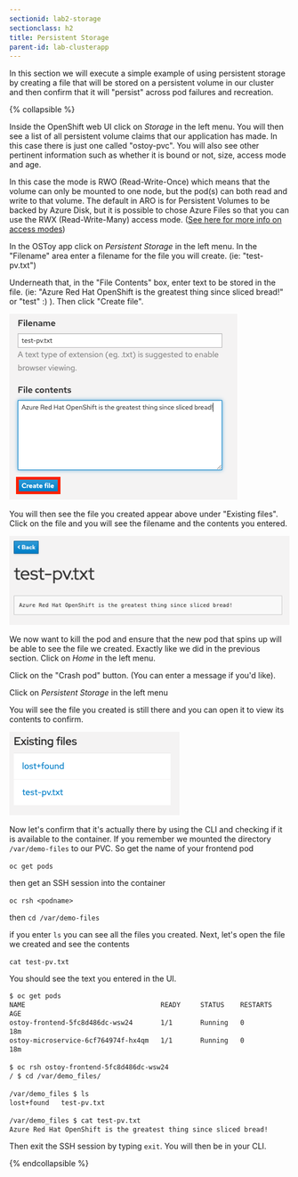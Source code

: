 ```yaml
---
sectionid: lab2-storage
sectionclass: h2
title: Persistent Storage
parent-id: lab-clusterapp
---
```


In this section we will execute a simple example of using persistent storage by creating a file that will be stored on a persistent volume in our cluster and then confirm that it will "persist" across pod failures and recreation.

{% collapsible %}

Inside the OpenShift web UI click on *Storage* in the left menu. You will then see a list of all persistent volume claims that our application has made.  In this case there is just one called "ostoy-pvc".  You will also see other pertinent information such as whether it is bound or not, size, access mode and age.  

In this case the mode is RWO (Read-Write-Once) which means that the volume can only be mounted to one node, but the pod(s) can both read and write to that volume.  The default in ARO is for Persistent Volumes to be backed by Azure Disk, but it is possible to chose Azure Files so that you can use the RWX (Read-Write-Many) access mode.  ([See here for more info on access modes](https://docs.openshift.com/aro/architecture/additional_concepts/storage.html#pv-access-modes))

In the OSToy app click on *Persistent Storage* in the left menu.  In the "Filename" area enter a filename for the file you will create. (ie: "test-pv.txt")

Underneath that, in the "File Contents" box, enter text to be stored in the file. (ie: "Azure Red Hat OpenShift is the greatest thing since sliced bread!" or "test" :) ).  Then click "Create file".

![Create File](/media/managedlab/17-ostoy-createfile.png)

You will then see the file you created appear above under "Existing files".  Click on the file and you will see the filename and the contents you entered.

![View File](/media/managedlab/18-ostoy-viewfile.png)

We now want to kill the pod and ensure that the new pod that spins up will be able to see the file we created. Exactly like we did in the previous section. Click on *Home* in the left menu.

Click on the "Crash pod" button.  (You can enter a message if you'd like).

Click on *Persistent Storage* in the left menu

You will see the file you created is still there and you can open it to view its contents to confirm.

![Crash Message](/media/managedlab/19-ostoy-existingfile.png)

Now let's confirm that it's actually there by using the CLI and checking if it is available to the container.  If you remember we mounted the directory `/var/demo-files` to our PVC.  So get the name of your frontend pod

`oc get pods`

then get an SSH session into the container

`oc rsh <podname>`

then `cd /var/demo-files`

if you enter `ls` you can see all the files you created.  Next, let's open the file we created and see the contents

`cat test-pv.txt`

You should see the text you entered in the UI.

```
$ oc get pods
NAME                                  READY     STATUS    RESTARTS   AGE
ostoy-frontend-5fc8d486dc-wsw24       1/1       Running   0          18m
ostoy-microservice-6cf764974f-hx4qm   1/1       Running   0          18m

$ oc rsh ostoy-frontend-5fc8d486dc-wsw24
/ $ cd /var/demo_files/

/var/demo_files $ ls
lost+found   test-pv.txt

/var/demo_files $ cat test-pv.txt 
Azure Red Hat OpenShift is the greatest thing since sliced bread!
```

Then exit the SSH session by typing `exit`. You will then be in your CLI.

{% endcollapsible %}
